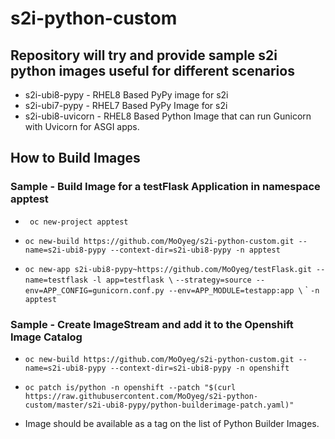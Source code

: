 # s2i-python-custom

## Repository will try and provide sample s2i python images useful for different scenarios

- s2i-ubi8-pypy - RHEL8 Based PyPy image for s2i
- s2i-ubi7-pypy - RHEL7 Based PyPy Image for s2i
- s2i-ubi8-uvicorn - RHEL8 Based Python Image that can run Gunicorn with Uvicorn for ASGI apps.

## How to Build Images

### Sample - Build Image for a testFlask Application in namespace apptest

- ``` oc new-project apptest```

- ```oc new-build https://github.com/MoOyeg/s2i-python-custom.git --name=s2i-ubi8-pypy --context-dir=s2i-ubi8-pypy -n apptest```
  
- ```oc new-app s2i-ubi8-pypy~https://github.com/MoOyeg/testFlask.git --name=testflask -l app=testflask \```
  ```--strategy=source --env=APP_CONFIG=gunicorn.conf.py --env=APP_MODULE=testapp:app \```
` ```-n apptest```

### Sample - Create ImageStream and add it to the Openshift Image Catalog

- ```oc new-build https://github.com/MoOyeg/s2i-python-custom.git --name=s2i-ubi8-pypy --context-dir=s2i-ubi8-pypy -n openshift``` 

- ```oc patch is/python -n openshift --patch "$(curl https://raw.githubusercontent.com/MoOyeg/s2i-python-custom/master/s2i-ubi8-pypy/python-builderimage-patch.yaml)"```

- Image should be available as a tag on the list of Python Builder Images.